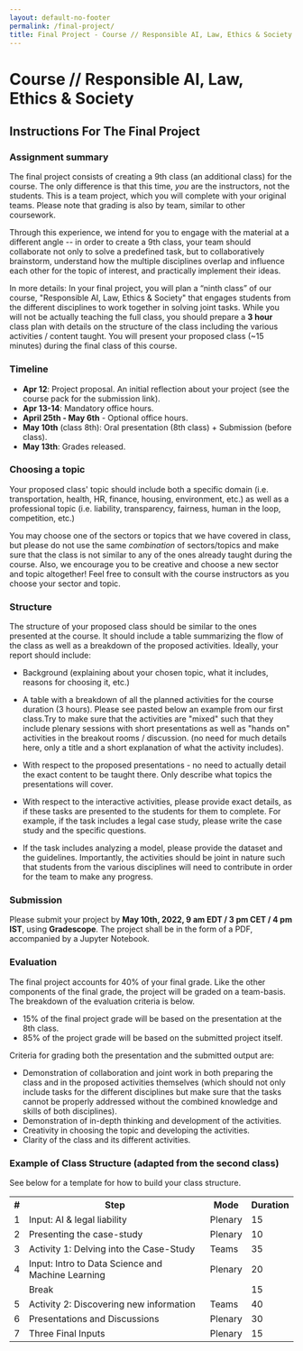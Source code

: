 ```yaml
---
layout: default-no-footer
permalink: /final-project/
title: Final Project - Course // Responsible AI, Law, Ethics & Society
---
```


# Course // Responsible AI, Law, Ethics & Society

## Instructions For The Final Project

### Assignment summary

The final project consists of creating a 9th class (an additional class) for the course. The only difference is that this time, *you* are the instructors, not the students.
This is a team project, which you will complete with your original teams. Please note that grading is also by team, similar to other coursework.


Through this experience, we intend for you to engage with the material at a different angle -- in order to create a 9th class, your team should collaborate not only to solve a predefined task, but to collaboratively brainstorm, understand how the multiple disciplines overlap and influence each other for the topic of interest, and practically implement their ideas. 


In more details:
In your final project, you will plan a “ninth class” of our course, "Responsible AI, Law, Ethics & Society" that engages students from the different disciplines to work together in solving joint tasks. While you will not be actually teaching the full class, you should prepare a **3 hour** class plan with details on the structure of the class including the various activities / content taught.
You will present your proposed class (~15 minutes) during the final class of this course.  


### Timeline

* **Apr 12**: Project proposal. An initial reflection about your project (see the course pack for the submission link).
* **Apr 13-14**: Mandatory office hours.
* **April 25th - May 6th** - Optional office hours.
* **May 10th** (class 8th): Oral presentation (8th class) + Submission (before class).
* **May 13th**: Grades released.



### Choosing a topic

Your proposed class' topic should include both a specific domain (i.e. transportation, health, HR, finance, housing, environment,  etc.) as well as a professional topic (i.e. liability, transparency, fairness, human in the loop, competition, etc.)

You may choose one of the sectors or topics that we have covered in class, but please do not use the same *combination* of sectors/topics and make sure that the class is not similar to any of the ones already taught during the course. Also, we encourage you to be creative and choose a new sector and topic altogether! Feel free to consult with the course instructors as you choose your sector and topic. 

### Structure

The structure of your proposed class should be similar to the ones presented at the course. It should include a table summarizing the flow of the class as well as a breakdown of the proposed activities. Ideally, your report should include:

- Background (explaining about your chosen topic, what it includes, reasons for choosing it, etc.)

- A table with a breakdown of all the planned activities for the course duration (3 hours). Please see pasted below an example from our first class.Try to make sure that the activities are "mixed" such that they include plenary sessions with short presentations as well as "hands on" activities in the breakout rooms / discussion. (no need for much details here, only a title and a short explanation of what the activity includes).

- With respect to the proposed presentations - no need to actually detail the exact content to be taught there. Only describe what topics the presentations will cover.

- With respect to the interactive activities, please provide exact details, as if these tasks are presented to the students for them to complete.
For example, if the task includes a legal case study, please write the case study and the specific questions.

- If the task includes analyzing a model, please provide the dataset and the guidelines.
Importantly, the activities should be joint in nature such that students from the various disciplines will need to contribute in order for the team to make any progress.


### Submission

Please submit your project by **May 10th, 2022, 9 am EDT / 3 pm CET / 4 pm IST**, using **Gradescope**.
The project shall be in the form of a PDF, accompanied by a Jupyter Notebook. 



### Evaluation

The final project accounts for 40% of your final grade. Like the other components of the final grade, the project will be graded on a team-basis.  The breakdown of the evaluation criteria is below. 

- 15% of the final project grade will be based on the presentation at the 8th class. 
- 85% of the project grade will be based on the submitted project itself.

Criteria for grading both the presentation and the submitted output are:

- Demonstration of collaboration and joint work in both preparing the class and in the proposed activities themselves (which should not only include tasks for the different disciplines but make sure that the tasks cannot be properly addressed without the combined knowledge and skills of both disciplines).
- Demonstration of in-depth thinking and development of the activities.
- Creativity in choosing the topic and developing the activities.
- Clarity of the class and its different activities.


### Example of Class Structure (adapted from the second class)

See below for a template for how to build your class structure.

<table>
  <tr>
    <th>#</th>
    <th>Step</th>
    <th>Mode</th>
    <th>Duration</th>
  </tr>
  <tr>
    <td>1</td>
    <td>Input: AI & legal liability</td>
    <td>Plenary</td>
    <td>15</td>
  </tr>
  <tr>
    <td>2</td>
    <td>Presenting the case-study</td>
    <td>Plenary</td>
    <td>10</td>
  </tr>
  <tr>
    <td>3</td>
    <td>Activity 1: Delving into the Case-Study</td>
    <td>Teams</td>
    <td>35</td>
  </tr>
  <tr>
    <td>4</td>
    <td>Input: Intro to Data Science and Machine Learning</td>
    <td>Plenary</td>
    <td>20</td>
  </tr>
  </tr>
    <td></td>
    <td colspan="2">Break</td>
    <td>15</td>
  </tr> 
   <tr>
    <td>5</td>
    <td>Activity 2: Discovering new information</td>
    <td>Teams</td>
    <td>40</td>
  </tr>
  <tr>
    <td>6</td>
    <td>Presentations and Discussions</td>
    <td>Plenary</td>
    <td>30</td>
  </tr>
  <tr>
    <td>7</td>
    <td>Three Final Inputs</td>
    <td>Plenary</td>
    <td>15</td>
  </tr>
</table>
